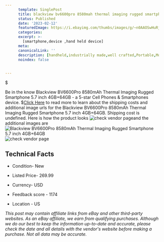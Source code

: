 ```yaml
---
      template: SinglePost
      title: blackview bv6600pro 8580mah thermal imaging rugged smartphone 5 7 inch 4gb 64gb
      status: Published
      date: '2023-02-12'
      featuredImage: https://i.ebayimg.com/thumbs/images/g/~n0AAOSwHuRjMtAy/s-l225.jpg
      categories: 
      excerpt: >-
        [smartphone,device ,hand held device]
      meta:
      canonicalLink: ''
      description: [handheld,industrially made,well crafted,Portable,Mobile,Compact,Convenient,Lightweight,Maneuverable,Man-portable,Miniature,Carriable,Hand-held,Light,Holdable,Transportable,Mobile device,Pocket-sized,On-the-go,Wireless,Cordless,Compact size,Convenient size, smartphone,device ,hand held device]
      noindex: false
      
        
---
```

$

Be in the know Blackview BV6600Pro 8580mAh Thermal Imaging Rugged Smartphone 5.7 inch 4GB+64GB - a 5-star Cell Phones & Smartphones device.
$[Click Here](https://www.ebay.com/itm/363759148803?hash=item54b1bc1f03%3Ag%3A%7En0AAOSwHuRjMtAy&mkevt=1&mkcid=1&mkrid=711-53200-19255-0&campid=%253CePNCampaignId%253E&customid=%253CreferenceId%253E&toolid=10049) to read more to learn about the shipping costs and additional image urls for the Blackview BV6600Pro 8580mAh Thermal Imaging Rugged Smartphone 5.7 inch 4GB+64GB. Shipping cost is undefined. Here is how the product looks ![check vendor page](https://i.ebayimg.com/thumbs/images/g/~n0AAOSwHuRjMtAy/s-l225.jpg)and the additional images are![Blackview BV6600Pro 8580mAh Thermal Imaging Rugged Smartphone 5.7 inch 4GB+64GB](https://i.ebayimg.com/images/g/~n0AAOSwHuRjMtAy/s-l1600.jpg)![check vendor page](https://origin-galleryplus.ebayimg.com/ws/web/363759148803_2_0_1/225x225.jpg,https://origin-galleryplus.ebayimg.com/ws/web/363759148803_3_0_1/225x225.jpg,https://origin-galleryplus.ebayimg.com/ws/web/363759148803_4_0_1/225x225.jpg,https://origin-galleryplus.ebayimg.com/ws/web/363759148803_5_0_1/225x225.jpg,https://origin-galleryplus.ebayimg.com/ws/web/363759148803_6_0_1/225x225.jpg,https://origin-galleryplus.ebayimg.com/ws/web/363759148803_7_0_1/225x225.jpg,https://origin-galleryplus.ebayimg.com/ws/web/363759148803_8_0_1/225x225.jpg,https://origin-galleryplus.ebayimg.com/ws/web/363759148803_9_0_1/225x225.jpg,https://origin-galleryplus.ebayimg.com/ws/web/363759148803_10_0_1/225x225.jpg,https://origin-galleryplus.ebayimg.com/ws/web/363759148803_11_0_1/225x225.jpg,https://origin-galleryplus.ebayimg.com/ws/web/363759148803_12_0_1/225x225.jpg)



 ## Technical Facts 



     
      

 - Condition- New 


      

 - Listed Price- 269.99 


      

 - Currency- USD 


      

 - Feedback score - 1174 


      

 - Location - US 


      
      

 *_This post may contain affiliate links from eBay and other third-party websites. As an eBay affiliate, we earn from qualifying purchases. Although we do our best to keep the information up-to-date and accurate, please check the date and all details with the vendor's website before making a purchase. Not all data may be accurate._*






